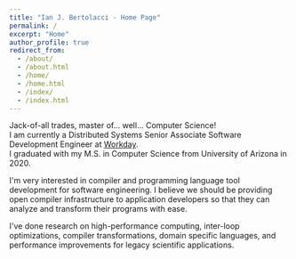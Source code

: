 ```yaml
---
title: "Ian J. Bertolacci - Home Page"
permalink: /
excerpt: "Home"
author_profile: true
redirect_from:
  - /about/
  - /about.html
  - /home/
  - /home.html
  - /index/
  - /index.html
---
```


<!-- The two spaces are important here. Newline with no paragraph break-->
Jack-of-all trades, master of... well... Computer Science!  
I am currently a Distributed Systems Senior Associate Software Development Engineer at [Workday](https://www.workday.com/).  
I graduated with my M.S. in Computer Science from University of Arizona in 2020.

I'm very interested in compiler and programming language tool development for software engineering.
I believe we should be providing open compiler infrastructure to application developers so that they can analyze and transform their programs with ease.

I've done research on high-performance computing, inter-loop optimizations, compiler transformations, domain specific languages, and performance improvements for legacy scientific applications.
